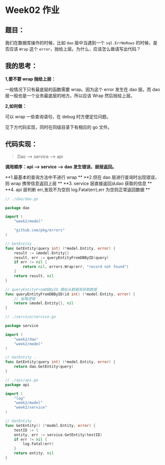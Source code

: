 # Week02 作业
## 题目：

我们在数据库操作的时候，比如 `dao` 层中当遇到一个 `sql.ErrNoRows` 的时候，是否应该 `Wrap` 这个 `error`，抛给上层。为什么，应该怎么做请写出代码？
## 我的思考：



**1,要不要 wrap 抛给上层：**

一般情况下只有最底层的函数需要 wrap。因为这个 error 发生在 dao 层。而 dao 层一般也是一个业务最底层的地方。所以应该 Wrap 然后抛给上层。



**2,如何做：**

可以 wrap 一些查询语句，在 debug 时方便定位问题。

见下方代码实现，同时在同级目录下有相应的 go 文件。



## 代码实现：

> Dao —> service —> api

**调用顺序：api —> service —> dao 发生错误，层层返回。**

**1.最基本的查询方法中不进行 wrap **
**2.但在 dao 层进行查询时出现错误，则 wrap 携带信息返回上层 **
**3. service 层直接返回从dao 获取的信息 **
**4. api 层判断 err,发现不为空则 log.Fatal(err),err 为空则正常返回数据 **

``` go
// ./dao/dao.go

package dao

import (
	"week2/model"

	"github.com/pkg/errors"
)

// GetEntity .
func GetEntity(query int) (*model.Entity, error) {
	result := &model.Entity{}
	result, err := queryEntityFromDBByID(query)
	if err != nil {
		return nil, errors.Wrap(err, "record not found")
	}
	return result, nil
}

// queryEntityFromDBByID 模拟从数据库获取数据
func queryEntityFromDBByID(id int) (*model.Entity, error) {
	// 省略逻辑
	return &model.Entity{}, nil
}


```


``` go
// ./service/service.go

package service

import (
	"week2/dao"
	"week2/model"
)

// GetEntity .
func GetEntity(query int) (*model.Entity, error) {
	return dao.GetEntity(query)
}

```

``` go
// ./api/api.go
package api

import (
	"log"
	"week2/model"
	"week2/service"
)

// GetEntity .
func GetEntity() (*model.Entity, error) {
	testID := 1
	entity, err := service.GetEntity(testID)
	if err != nil {
		log.Fatal(err)
	}
	return entity, nil
}

```